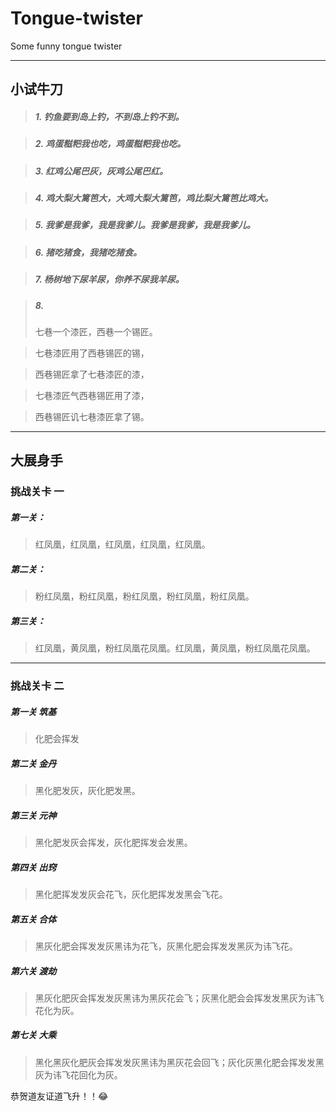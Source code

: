 # Tongue-twister
Some funny tongue twister

---

## 小试牛刀

>##### 1. 钓鱼要到岛上钓，不到岛上钓不到。

>##### 2. 鸡蛋糍粑我也吃，鸡蛋糍粑我也吃。

>##### 3. 红鸡公尾巴灰，灰鸡公尾巴红。

>##### 4. 鸡大梨大篱笆大，大鸡大梨大篱笆，鸡比梨大篱笆比鸡大。

>##### 5. 我爹是我爹，我是我爹儿。我爹是我爹，我是我爹儿。

>##### 6. 猪吃猪食，我猪吃猪食。

>##### 7. 杨树地下尿羊尿，你养不尿我羊尿。

>##### 8. 
>七巷一个漆匠，西巷一个锡匠。

>七巷漆匠用了西巷锡匠的锡，

>西巷锡匠拿了七巷漆匠的漆，

>七巷漆匠气西巷锡匠用了漆，

>西巷锡匠讥七巷漆匠拿了锡。

---

## 大展身手

### 挑战关卡 一

##### 第一关：
>红凤凰，红凤凰，红凤凰，红凤凰，红凤凰。

##### 第二关：
>粉红凤凰，粉红凤凰，粉红凤凰，粉红凤凰，粉红凤凰。

##### 第三关：
>红凤凰，黄凤凰，粉红凤凰花凤凰。红凤凰，黄凤凰，粉红凤凰花凤凰。

---

### 挑战关卡 二

##### 第一关 筑基
>化肥会挥发

##### 第二关 金丹
>黑化肥发灰，灰化肥发黑。

##### 第三关 元神
>黑化肥发灰会挥发，灰化肥挥发会发黑。

##### 第四关 出窍
>黑化肥挥发发灰会花飞，灰化肥挥发发黑会飞花。

##### 第五关 合体
>黑灰化肥会挥发发灰黑讳为花飞，灰黑化肥会挥发发黑灰为讳飞花。

##### 第六关 渡劫
>黑灰化肥灰会挥发发灰黑讳为黑灰花会飞；灰黑化肥会会挥发发黑灰为讳飞花化为灰。

##### 第七关 大乘
>黑化黑灰化肥灰会挥发发灰黑讳为黑灰花会回飞；灰化灰黑化肥会挥发发黑灰为讳飞花回化为灰。

恭贺道友证道飞升！！:joy: